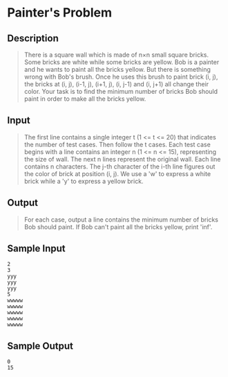 # Painter's Problem

## **Description**

> There is a square wall which is made of n×n small square bricks. Some bricks are white while some bricks are yellow. Bob is a painter and he wants to paint all the bricks yellow. But there is something wrong with Bob's brush. Once he uses this brush to paint brick (i, j), the bricks at (i, j), (i-1, j), (i+1, j), (i, j-1) and (i, j+1) all change their color. Your task is to find the minimum number of bricks Bob should paint in order to make all the bricks yellow. 



## **Input**

> The first line contains a single integer t (1 <= t <= 20) that indicates the number of test cases. Then follow the t cases. Each test case begins with a line contains an integer n (1 <= n <= 15), representing the size of wall. The next n lines represent the original wall. Each line contains n characters. The j-th character of the i-th line figures out the color of brick at position (i, j). We use a 'w' to express a white brick while a 'y' to express a yellow brick.



## **Output**

> For each case, output a line contains the minimum number of bricks Bob should paint. If Bob can't paint all the bricks yellow, print 'inf'.



## **Sample Input**

    2
    3
    yyy
    yyy
    yyy
    5
    wwwww
    wwwww
    wwwww
    wwwww
    wwwww



## **Sample Output**

    0
    15